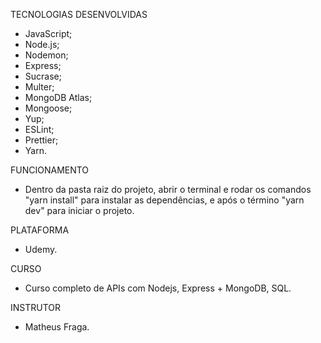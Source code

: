 TECNOLOGIAS DESENVOLVIDAS
- JavaScript;
- Node.js;
- Nodemon;
- Express;
- Sucrase;
- Multer;
- MongoDB Atlas;
- Mongoose;
- Yup;
- ESLint;
- Prettier;
- Yarn.

FUNCIONAMENTO
- Dentro da pasta raiz do projeto, abrir o terminal e rodar os comandos "yarn install" para instalar as dependências, e após o término "yarn dev" para iniciar o projeto.

PLATAFORMA
- Udemy.

CURSO
- Curso completo de APIs com Nodejs, Express + MongoDB, SQL.

INSTRUTOR
- Matheus Fraga.
